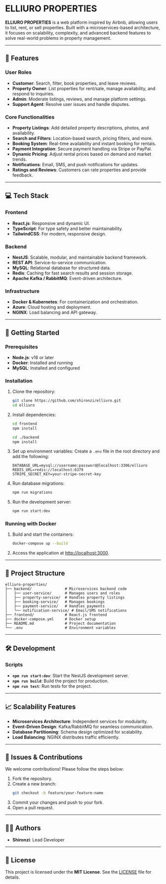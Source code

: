 # ELLIURO PROPERTIES

**ELLIURO PROPERTIES** is a web platform inspired by Airbnb, allowing users to list, rent, or sell properties. Built with a microservices-based architecture, it focuses on scalability, complexity, and advanced backend features to solve real-world problems in property management.

---

## 🌟 Features

### User Roles
- **Customer**: Search, filter, book properties, and leave reviews.
- **Property Owner**: List properties for rent/sale, manage availability, and respond to inquiries.
- **Admin**: Moderate listings, reviews, and manage platform settings.
- **Support Agent**: Resolve user issues and handle disputes.

### Core Functionalities
- **Property Listings**: Add detailed property descriptions, photos, and availability.
- **Search and Filters**: Location-based search, pricing filters, and more.
- **Booking System**: Real-time availability and instant booking for rentals.
- **Payment Integration**: Secure payment handling via Stripe or PayPal.
- **Dynamic Pricing**: Adjust rental prices based on demand and market trends.
- **Notifications**: Email, SMS, and push notifications for updates.
- **Ratings and Reviews**: Customers can rate properties and provide feedback.

---

## 💻 Tech Stack

### Frontend
- **React.js**: Responsive and dynamic UI.
- **TypeScript**: For type safety and better maintainability.
- **TailwindCSS**: For modern, responsive design.

### Backend
- **NestJS**: Scalable, modular, and maintainable backend framework.
- **REST API**: Service-to-service communication.
- **MySQL**: Relational database for structured data.
- **Redis**: Caching for fast search results and session storage.
- **Apache Kafka / RabbitMQ**: Event-driven architecture.

### Infrastructure
- **Docker & Kubernetes**: For containerization and orchestration.
- **Azure**: Cloud hosting and deployment.
- **NGINX**: Load balancing and API gateway.

---

## 🚀 Getting Started

### Prerequisites
- **Node.js**: v16 or later
- **Docker**: Installed and running
- **MySQL**: Installed and configured

### Installation
1. Clone the repository:
   ```bash
   git clone https://github.com/shironzi/elliuro.git
   cd elliuro
   ```

2. Install dependencies:
   ```bash
   cd frontend
   npm install

   cd ./backend
   npm install
   ```

3. Set up environment variables:
   Create a `.env` file in the root directory and add the following:
   ```env
   DATABASE_URL=mysql://username:password@localhost:3306/elliuro
   REDIS_URL=redis://localhost:6379
   STRIPE_SECRET_KEY=your-stripe-secret-key
   ```

4. Run database migrations:
   ```bash
   npm run migrations
   ```

5. Run the development server:
   ```bash
   npm run start:dev
   ```

### Running with Docker
1. Build and start the containers:
   ```bash
   docker-compose up --build
   ```

2. Access the application at [http://localhost:3000](http://localhost:3000).

---

## 📂 Project Structure

```
elliuro-properties/
├── backend/               # Microservices backend code
│   ├── user-service/      # Manages users and roles
│   ├── property-service/  # Handles property listings
│   ├── booking-service/   # Manages bookings
│   ├── payment-service/   # Handles payments
│   └── notification-service/ # Email/SMS notifications
├── frontend/              # React.js frontend
├── docker-compose.yml     # Docker setup
├── README.md              # Project documentation
└── .env                   # Environment variables
```

---

## 🛠️ Development

### Scripts
- **`npm run start:dev`**: Start the NestJS development server.
- **`npm run build`**: Build the project for production.
- **`npm run test`**: Run tests for the project.

---

## 📈 Scalability Features
- **Microservices Architecture**: Independent services for modularity.
- **Event-Driven Design**: Kafka/RabbitMQ for seamless communication.
- **Database Partitioning**: Schema design optimized for scalability.
- **Load Balancing**: NGINX distributes traffic efficiently.

---

## 🐛 Issues & Contributions
We welcome contributions! Please follow the steps below:
1. Fork the repository.
2. Create a new branch:
   ```bash
   git checkout -b feature/your-feature-name
   ```
3. Commit your changes and push to your fork.
4. Open a pull request.

---

## 👩‍💻 Authors
- **Shironzi**: Lead Developer

---

## 📜 License
This project is licensed under the **MIT License**. See the [LICENSE](LICENSE) file for details.
```
